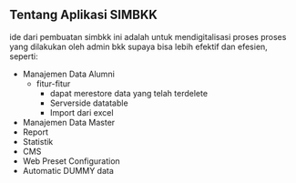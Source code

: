 ## Tentang Aplikasi SIMBKK

ide dari pembuatan simbkk ini adalah untuk mendigitalisasi proses proses yang dilakukan oleh admin bkk supaya bisa lebih efektif dan efesien, seperti:
- Manajemen Data Alumni
    - fitur-fitur
        - dapat merestore data yang telah terdelete
        - Serverside datatable
        - Import dari excel
- Manajemen Data Master
- Report
- Statistik
- CMS
- Web Preset Configuration
- Automatic DUMMY data
